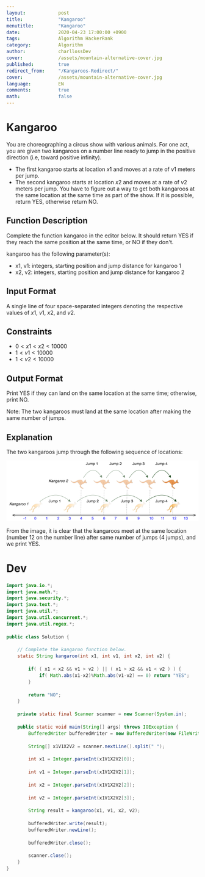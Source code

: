 ```yaml
---
layout:            post
title:             "Kangaroo"
menutitle:         "Kangaroo"
date:              2020-04-23 17:00:00 +0900
tags:              Algorithm HackerRank
category:          Algorithm
author:            charllossDev
cover:             /assets/mountain-alternative-cover.jpg
published:         true
redirect_from:     "/Kangaroos-Redirect/"
cover:             /assets/mountain-alternative-cover.jpg
language:          EN
comments:          true
math:			   false
---
```


# Kangaroo

You are choreographing a circus show with various animals. For one act, you are given two kangaroos on a number line ready to jump in the positive direction (i.e, toward positive infinity).

* The first kangaroo starts at location $x1$ and moves at a rate of $v1$ meters per jump.
* The second kangaroo starts at location $x2$ and moves at a rate of $v2$ meters per jump.
You have to figure out a way to get both kangaroos at the same location at the same time as part of the show. If it is possible, return YES, otherwise return NO.


## Function Description

Complete the function kangaroo in the editor below. It should return YES if they reach the same position at the same time, or NO if they don't.

kangaroo has the following parameter(s):

* x1, v1: integers, starting position and jump distance for kangaroo 1
* x2, v2: integers, starting position and jump distance for kangaroo 2

## Input Format

A single line of four space-separated integers denoting the respective values of $x1$, $v1$, $x2$, and $v2$.

## Constraints
* $0 < x1 < x2 < 10000$
* $1 < v1 < 10000$
* $1 < v2 < 10000$
  
## Output Format

Print YES if they can land on the same location at the same time; otherwise, print NO.

Note: The two kangaroos must land at the same location after making the same number of jumps.

## Explanation

The two kangaroos jump through the following sequence of locations:

![](assets/2020-04-23-kangaroo-dfa2b6bd.png)

From the image, it is clear that the kangaroos meet at the same location (number $12$ on the number line) after same number of jumps ($4$ jumps), and we print YES.



# Dev
```java
import java.io.*;
import java.math.*;
import java.security.*;
import java.text.*;
import java.util.*;
import java.util.concurrent.*;
import java.util.regex.*;

public class Solution {

    // Complete the kangaroo function below.
    static String kangaroo(int x1, int v1, int x2, int v2) {

        if( ( x1 < x2 && v1 > v2 ) || ( x1 > x2 && v1 < v2 ) ) {
            if( Math.abs(x1-x2)%Math.abs(v1-v2) == 0) return "YES";
        }      

        return "NO";
    }

    private static final Scanner scanner = new Scanner(System.in);

    public static void main(String[] args) throws IOException {
        BufferedWriter bufferedWriter = new BufferedWriter(new FileWriter(System.getenv("OUTPUT_PATH")));

        String[] x1V1X2V2 = scanner.nextLine().split(" ");

        int x1 = Integer.parseInt(x1V1X2V2[0]);

        int v1 = Integer.parseInt(x1V1X2V2[1]);

        int x2 = Integer.parseInt(x1V1X2V2[2]);

        int v2 = Integer.parseInt(x1V1X2V2[3]);

        String result = kangaroo(x1, v1, x2, v2);

        bufferedWriter.write(result);
        bufferedWriter.newLine();

        bufferedWriter.close();

        scanner.close();
    }
}

```
